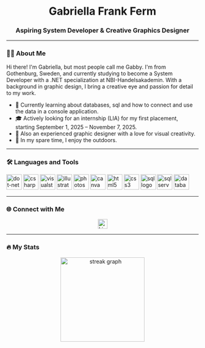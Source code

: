 <h1 align="center">Gabriella Frank Ferm</h1>
<h3 align="center">Aspiring System Developer & Creative Graphics Designer</h3>

---

### 👩‍💻 About Me
<p align="left">
Hi there! I'm Gabriella, but most people call me Gabby. I'm from Gothenburg, Sweden, and currently studying to become a System Developer with a .NET specialization at NBI-Handelsakademin. With a background in graphic design, I bring a creative eye and passion for detail to my work.
  
- 🌱 Currently learning about databases, sql and how to connect and use the data in a console application.
- 🎓 Actively looking for an internship (LIA) for my first placement, starting September 1, 2025 – November 7, 2025.
- 🎨 Also an experienced graphic designer with a love for visual creativity.
- 🌲 In my spare time, I enjoy the outdoors.

</p>

---

### 🛠 Languages and Tools
<div align="left"> 
<img src="https://cdn.jsdelivr.net/gh/devicons/devicon/icons/dot-net/dot-net-plain-wordmark.svg" height="40" alt="dot-net logo" /> 
<img src="https://cdn.jsdelivr.net/gh/devicons/devicon/icons/csharp/csharp-original.svg" height="40" alt="csharp logo" /> 
<img src="https://cdn.jsdelivr.net/gh/devicons/devicon/icons/visualstudio/visualstudio-plain.svg" height="40" alt="visualstudio logo" /> 
<img src="https://cdn.jsdelivr.net/gh/devicons/devicon/icons/illustrator/illustrator-plain.svg" height="40" alt="illustrator logo" /> 
<img src="https://cdn.jsdelivr.net/gh/devicons/devicon/icons/photoshop/photoshop-plain.svg" height="40" alt="photoshop logo" /> 
<img src="https://cdn.jsdelivr.net/gh/devicons/devicon/icons/canva/canva-original.svg" height="40" alt="canva logo" /> 
<img src="https://cdn.jsdelivr.net/gh/devicons/devicon/icons/html5/html5-original.svg" height="40" alt="html5 logo" /> 
<img src="https://cdn.jsdelivr.net/gh/devicons/devicon/icons/css3/css3-original.svg" height="40" alt="css3 logo" /> 
<img src="https://cdn.jsdelivr.net/gh/devicons/devicon/icons/mysql/mysql-original-wordmark.svg" height="40" alt="sql logo" /> 
<img src="https://cdn.jsdelivr.net/gh/devicons/devicon/icons/microsoftsqlserver/microsoftsqlserver-plain.svg" height="40" alt="sql server logo" /> 
<img src="https://cdn.jsdelivr.net/gh/devicons/devicon/icons/database/database-original.svg" height="40" alt="database logo" /> </div>

---

### 🌐 Connect with Me
<div align="center">
  <a href="https://www.linkedin.com/in/gabriella-frank-ferm-75aa10291/" target="_blank">
    <img src="https://img.shields.io/static/v1?message=LinkedIn&logo=linkedin&label=&color=0077B5&logoColor=white&labelColor=&style=for-the-badge" height="25" alt="LinkedIn" />
  </a>
</div>

---

### 🔥 My Stats
<div align="center">
  <img src="https://streak-stats.demolab.com?user=GabbyFerm&locale=en&mode=daily&theme=dark&hide_border=false&border_radius=5&order=3" height="220" alt="streak graph" />
</div>
